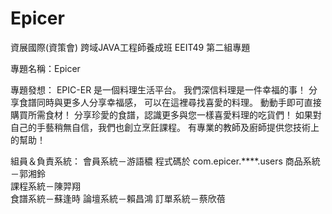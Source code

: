 # Epicer

資展國際(資策會) 跨域JAVA工程師養成班 EEIT49 第二組專題

專題名稱：Epicer

專題發想：
EPIC-ER 是一個料理生活平台。
我們深信料理是一件幸福的事！
分享食譜同時與更多人分享幸福感，
可以在這裡尋找喜愛的料理。
動動手即可直接購買所需食材！
分享珍愛的食譜，認識更多與您一樣喜愛料理的吃貨們！
如果對自己的手藝稍無自信，我們也創立烹飪課程。
有專業的教師及廚師提供您技術上的幫助！

組員＆負責系統：
會員系統－游語穠  程式碼於 com.epicer.****.users
商品系統－郭湘鈴  
課程系統－陳羿翔   
食譜系統－蘇逢時
論壇系統－賴昌鴻
訂單系統－蔡欣蓓

